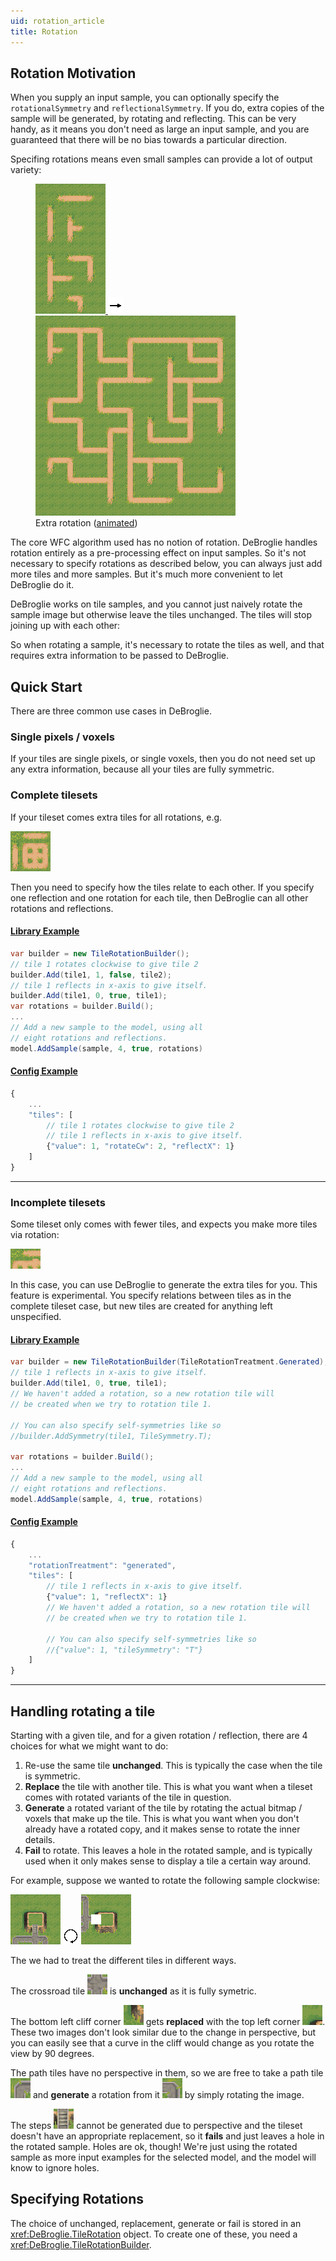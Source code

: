 ```yaml
---
uid: rotation_article
title: Rotation
---
```


Rotation Motivation
-------------------

When you supply an input sample, you can optionally specify the `rotationalSymmetry` and `reflectionalSymmetry`. If you do, extra copies of the sample will be generated, by rotating and reflecting. This can be very handy, as it means you don't need as large an input sample, and you are guaranteed that there will be no bias towards a particular direction. 

 Specifing rotations means even small samples can provide a lot of output variety:

<figure>
<a href="https://github.com/BorisTheBrave/DeBroglie/blob/master/samples/grass/map.json">
<img src="../images/rotation_input.png"/>
<img src="../images/arrow.png"/>
<img src="../images/rotation_output.png"/>
</a>
<figcaption>Extra rotation (<a href="../images/rotation.webm">animated</a>)</figcaption>
</figure>

The core WFC algorithm used has no notion of rotation. DeBroglie handles rotation entirely as a pre-processing effect on input samples. So it's not necessary to specify rotations as described below, you can always just add more tiles and more samples. But it's much more convenient to let DeBroglie do it.

DeBroglie works on tile samples, and you cannot just naively rotate the sample image but otherwise leave the tiles unchanged. The tiles will stop joining up with each other:

<canvas id="myCanvas" width="300" height="300"></canvas>
<script src="animation.js"></script>

So when rotating a sample, it's necessary to rotate the tiles as well, and that requires extra information to be passed to DeBroglie.

Quick Start
-----------

There are three common use cases in DeBroglie.

### Single pixels / voxels

If your tiles are single pixels, or single voxels, then you do not need set up any extra information, because all your tiles are fully symmetric.

### Complete tilesets

If your tileset comes extra tiles for all rotations, e.g.

<img src="../images/overworld_tileset_cropped.png"/>

Then you need to specify how the tiles relate to each other. If you specify one reflection
and one rotation for each tile, then DeBroglie can all other rotations and reflections.

#### [Library Example](#tab/lib)

```csharp
var builder = new TileRotationBuilder();
// tile 1 rotates clockwise to give tile 2
builder.Add(tile1, 1, false, tile2); 
// tile 1 reflects in x-axis to give itself.
builder.Add(tile1, 0, true, tile1);
var rotations = builder.Build();
...
// Add a new sample to the model, using all
// eight rotations and reflections.
model.AddSample(sample, 4, true, rotations)
```

#### [Config Example](#tab/config)

```javascript
{
    ...
    "tiles": [
        // tile 1 rotates clockwise to give tile 2
        // tile 1 reflects in x-axis to give itself.
        {"value": 1, "rotateCw": 2, "reflectX": 1}
    ]
}
```

***

### Incomplete tilesets

Some tileset only comes with fewer tiles, and expects you make more tiles via rotation:

<img src="../images/overworld_tileset_incomplete.png"/>

In this case, you can use DeBroglie to generate the extra tiles for you. This feature is experimental. You specify relations between tiles as in the complete tileset case,
but new tiles are created for anything left unspecified.


#### [Library Example](#tab/lib)

```csharp
var builder = new TileRotationBuilder(TileRotationTreatment.Generated);
// tile 1 reflects in x-axis to give itself.
builder.Add(tile1, 0, true, tile1);
// We haven't added a rotation, so a new rotation tile will
// be created when we try to rotation tile 1.

// You can also specify self-symmetries like so
//builder.AddSymmetry(tile1, TileSymmetry.T);

var rotations = builder.Build();
...
// Add a new sample to the model, using all
// eight rotations and reflections.
model.AddSample(sample, 4, true, rotations)
```

#### [Config Example](#tab/config)

```javascript
{
    ...
    "rotationTreatment": "generated",
    "tiles": [
        // tile 1 reflects in x-axis to give itself.
        {"value": 1, "reflectX": 1}
        // We haven't added a rotation, so a new rotation tile will
        // be created when we try to rotation tile 1.

        // You can also specify self-symmetries like so
        //{"value": 1, "tileSymmetry": "T"}
    ]
}
```

***


Handling rotating a tile
------------------------

Starting with a given tile, and for a given rotation / reflection, there are 4 choices for what we might want to do:

 1) Re-use the same tile **unchanged**. This is typically the case when the tile is symmetric.
 2) **Replace** the tile with another tile. This is what you want when a tileset comes with rotated variants of the tile in question.
 3) **Generate** a rotated variant of the tile by rotating the actual bitmap / voxels that make up the tile. This is what you want when you don't already have a rotated copy, and it makes sense to rotate the inner details.
 4) **Fail** to rotate. This leaves a hole in the rotated sample, and is typically used when it only makes sense to display a tile a certain way around.
 
 For example, suppose we wanted to rotate the following sample clockwise:

 <img src="../images/rotation_example_scene.png" />
 <img src="../images/rotate_arrow.png"/>
 <img src="../images/rotation_example_scene_rotated.png" />

The we had to treat the different tiles in different ways.

The crossroad tile <img src="../images/grass_crossroad.png" /> is **unchanged** as it is fully symetric.

The bottom left cliff corner <img src="../images/grass_corner1.png" /> gets **replaced** with the top left corner <img src="../images/grass_corner2.png" />. These two images don't look similar due to the change in perspective, but you can easily see that a curve in the cliff would change as you rotate the view by 90 degrees.

The path tiles have no perspective in them, so we are free to take a path tile <img src="../images/grass_corner3.png" /> and **generate** a rotation from it <img src="../images/grass_corner4.png" /> by simply rotating the image.

The steps <img src="../images/grass_steps.png" /> cannot be generated due to perspective and the tileset doesn't have an appropriate replacement, so it **fails** and just leaves a hole in the rotated sample. Holes are ok, though! We're just using the rotated sample as more input examples for the selected model, and the model will know to ignore holes.
 
Specifying Rotations
--------------------

The choice of unchanged, replacement, generate or fail is stored in an <xref:DeBroglie.TileRotation> object. To create one of these, you need a <xref:DeBroglie.TileRotationBuilder>.